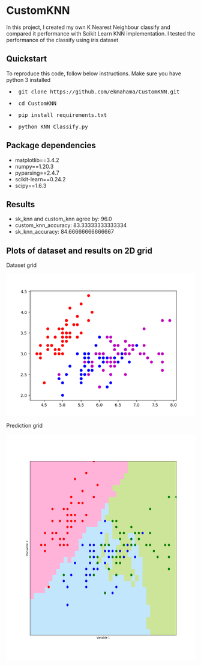 <h1>CustomKNN</h1>
In this project, I created my own K Nearest Neighbour classify and compared it performance with Scikit Learn KNN implementation. I tested the performance of the classify using iris dataset
<h2>Quickstart</h2>
To reproduce this code, follow below instructions. Make sure you have python 3 installed
<ul>
  <li><pre> git clone https://github.com/ekmahama/CustomKNN.git </pre></li>
  <li><pre> cd CustomKNN </pre></li>
  <li><pre> pip install requirements.txt</pre></li>
  <li><pre> python KNN_Classify.py </pre></li>
</ul>
<h2>Package dependencies </h2>
<ul>
  <li>matplotlib==3.4.2</li>
  <li>numpy==1.20.3</li>
  <li>pyparsing==2.4.7</li>
  <li>scikit-learn==0.24.2</li>
  <li>scipy==1.6.3</li>
</ul>

<h2>Results </h2>
<ul>
  <li>sk_knn and custom_knn agree by: 96.0</li>
  <li>custom_knn_accuracy: 83.33333333333334</li>
  <li>sk_knn_accuracy: 84.66666666666667</li>
</ul>
<h2>Plots of dataset and results on 2D grid </h2>
<p>Dataset grid </p>
<img src="screenshots/dataset.png" alt="original dataset grid" width="" height="">
<p>Prediction grid </p>
<img src="screenshots/iris_grid.png" alt="predict grid" width="600" height="600">
